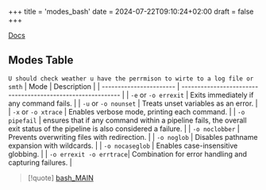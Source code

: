 +++
title = 'modes_bash'
date = 2024-07-22T09:10:24+02:00
draft = false
+++

[Docs](https://tldp.org/)

## Modes Table 
`U should check weather u have the perrmison to wirte to a log file or smth`
| Mode                    | Description                                                 |
| ----------------------- | ----------------------------------------------------------- |
| `-e` or `-o errexit`    | Exits immediately if any command fails.                      |
| `-u` or `-o nounset`    | Treats unset variables as an error.                          |
| `-x` or `-o xtrace`     | Enables verbose mode, printing each command.                 |
| `-o pipefail`           | ensures that if any command within a pipeline fails, the overall exit status of the pipeline is also considered a failure.       |
| `-o noclobber`          | Prevents overwriting files with redirection.                 |
| `-o noglob`             | Disables pathname expansion with wildcards.                  |
| `-o nocaseglob`         | Enables case-insensitive globbing.                           |
| `-o errexit -o errtrace`| Combination for error handling and capturing failures.       |


>[!quote] [bash_MAIN](/Linux/commands/bash_MAIN.md) 
